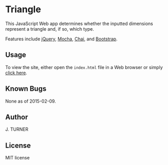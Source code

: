Triangle
============

This JavaScript Web app determines whether the inputted dimensions represent a triangle and, if so, which type.

Features include [jQuery](http://jquery.com/),
[Mocha](http://mochajs.org/), [Chai](http://chaijs.com/),
and [Bootstrap](http://http://getbootstrap.com/).


Usage
-----

To view the site, either open the `index.html` file
in a Web browser or simply [click here](http://htmlpreview.github.com/?https://github.com/j6turner/triangle/blob/master/triangle.html).

Known Bugs
-----

None as of 2015-02-09.


Author
-----

J. TURNER


License
-------

MIT license
